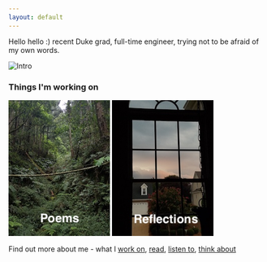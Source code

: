 ```yaml
---
layout: default
---
```


Hello hello :) recent Duke grad, full-time engineer, trying not to be afraid of my own words. <br>

![Intro](intropic.jpg)

### Things I'm working on 
[![Shitou](poempic.jpg)](poems.html) ![Reflect](reflectpic.jpg)



Find out more about me - what I [work on](https://www.linkedin.com/in/cristina-lai), [read](https://www.goodreads.com/user/show/88835000-cristina-lai), [listen to](https://open.spotify.com/user/boltzmannconstant?si=mUijI5z2QrmmoA-ZBzb3kw), [think about](https://twitter.com/cristinabridget) <br>







